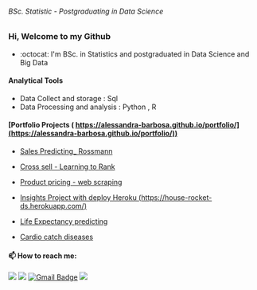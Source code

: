 ###### BSc. Statistic - Postgraduating in Data Science

### Hi, Welcome to my Github

- :octocat:  I'm BSc. in Statistics and postgraduated in Data Science and Big Data

#### Analytical Tools
- Data Collect and storage : Sql
- Data Processing and analysis : Python , R

#### [Portfolio Projects ( https://alessandra-barbosa.github.io/portfolio/](https://alessandra-barbosa.github.io/portfolio/))

- [Sales Predicting_ Rossmann](https://github.com/alessandra-barbosa/rossmann_sales_predict#readme)

- [Cross sell - Learning to Rank ](https://github.com/alessandra-barbosa/health_insurance_cross_sell)

- [Product pricing - web scraping](https://github.com/alessandra-barbosa/star_jeans/blob/main/README.md)

- [Insights Project with deploy Heroku (https://house-rocket-ds.herokuapp.com/)](https://github.com/alessandra-barbosa/House-Rocket-Insights#readme)

- [Life Expectancy predicting](https://github.com/alessandra-barbosa/life_expectancy_prediction#readme)

- [Cardio catch diseases](https://github.com/alessandra-barbosa/life_expectancy_prediction#readme)

                                     

####  📫 How to reach me: 

[<img src="https://img.shields.io/badge/linkedin-%230077B5.svg?&style=for-the-badge&logo=linkedin&logoColor=white" />](https://www.linkedin.com/in/alessandra-barbosa/) [<img src = "https://img.shields.io/badge/instagram-%23E4405F.svg?&style=for-the-badge&logo=instagram&logoColor=white">](https://www.instagram.com/alessandra-barbosa/) 
 [![Gmail Badge](https://img.shields.io/badge/Gmail-D14836?style=for-the-badge&logo=gmail&logoColor=white&link=mailto:rsoliveira.c@gmail.com)](mailto:adeabarbosa@gmail.com)  [<img src="https://img.shields.io/badge/medium-%2312100E.svg?&style=for-the-badge&logo=medium&logoColor=white" />](https://medium.com/@alessandra-barbosa) 

<!--
**alessandra-barbosa/alessandra-barbosa** is a ✨ _special_ ✨ repository because its `README.md` (this file) appears on your GitHub profile.


-->
